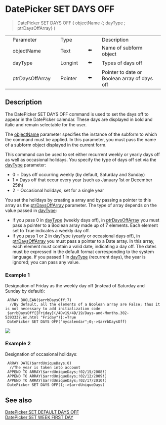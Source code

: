 # DatePicker SET DAYS OFF

> DatePicker SET DAYS OFF ( objectName {; dayType ; ptrDaysOffArray} )

|     |     |     |     |     |     |     |     |     |
| --- | --- | --- | --- | --- | --- | --- | --- | --- |
|     | Parameter |     | Type |     |     |     | Description |     |
|     | objectName |     | Text |     | ⬅️ |     | Name of subform object |     |
|     | dayType |     | Longint |     | ⬅️ |     | Types of days off |     |
|     | ptrDaysOffArray |     | Pointer |     | ⬅️ |     | Pointer to date or Boolean array of days off |     |

## Description

The DatePicker SET DAYS OFF command is used to set the days off to appear in the DatePicker calendar. These days are displayed in bold and italic and remain selectable for the user.

The [objectName](# "Name of subform object") parameter specifies the instance of the subform to which the command must be applied. In this parameter, you must pass the name of a subform object displayed in the current form.

This command can be used to set either recurrent weekly or yearly days off as well as occasional holidays. You specify the type of days off set via the [dayType](# "Types of days off") parameter:

* 0 = Days off occurring weekly (by default, Saturday and Sunday)
* 1 = Days off that occur every year (such as January 1st or December 25th)
* 2 = Occasional holidays, set for a single year

You set the holidays by creating a array and by passing a pointer to this array as the [ptrDaysOffArray](# "Pointer to date or Boolean array of days off") parameter. The type of array depends on the value passed in [dayType](# "Types of days off"):

* If you pass 0 in [dayType](# "Types of days off") (weekly days off), in [ptrDaysOffArray](# "Pointer to date or Boolean array of days off") you must pass a pointer to a Boolean array made up of 7 elements. Each element set to True indicates a weekly day off.
* If you pass 1 or 2 in [dayType](# "Types of days off") (yearly or occasional days off), in [ptrDaysOffArray](# "Pointer to date or Boolean array of days off") you must pass a pointer to a Date array. In this array, each element must contain a valid date, indicating a day off. The dates must be expressed in the default format corresponding to the system language. If you passed 1 in [dayType](# "Types of days off") (recurrent days), the year is ignored; you can pass any value.

### Example 1  

Designation of Friday as the weekly day off (instead of Saturday and Sunday by default):

```4d
 ARRAY BOOLEAN($arrbDaysOff;7)  
  //By default, all the elements of a Boolean array are False; thus it is not necessary to add initialization code  
 $arrbDaysOff{[Friday](/4Dv19/4D/19/Days-and-Months.302-5393337.en.html "Friday")}:=True  
 DatePicker SET DAYS OFF("mycalendar";0;->$arrbDaysOff)
```

![](https://doc.4d.com/4Dv19/picture/308188/pict308188.en.png)

### Example 2  

Designation of occasional holidays:

```4d
 ARRAY DATE($arrdUniqueDays;0)  
  //The year is taken into account  
 APPEND TO ARRAY($arrdUniqueDays;!02/15/2008!)  
 APPEND TO ARRAY($arrdUniqueDays;!02/12/2009!)  
 APPEND TO ARRAY($arrdUniqueDays;!02/17/2010!)  
 DatePicker SET DAYS OFF(1;->$arrdUniqueDays)
```

## See also

[DatePicker SET DEFAULT DAYS OFF](DatePicker%20SET%20DEFAULT%20DAYS%20OFF.md)  
[DatePicker SET WEEK FIRST DAY](DatePicker%20SET%20WEEK%20FIRST%20DAY.md)
